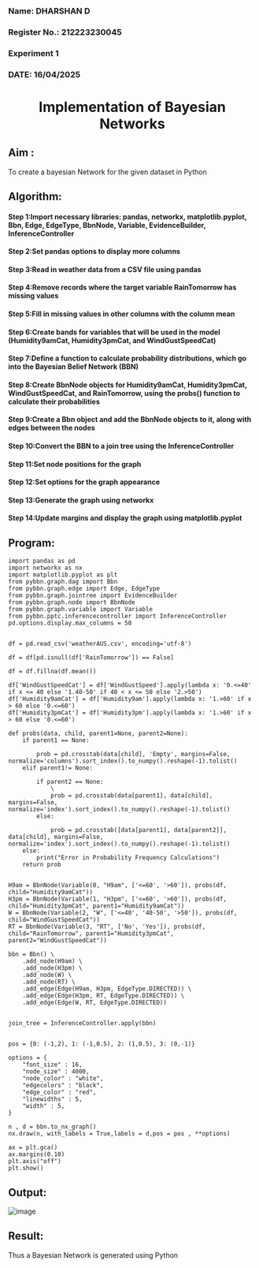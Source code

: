 <H3> Name: DHARSHAN D </H3>
<H3>Register No.: 212223230045</H3>
<H3> Experiment 1</H3>
<H3>DATE: 16/04/2025</H3>
<H1 ALIGN=CENTER> Implementation of Bayesian Networks</H1>

## Aim :
To create a bayesian Network for the given dataset in Python
## Algorithm:
#### Step 1:Import necessary libraries: pandas, networkx, matplotlib.pyplot, Bbn, Edge, EdgeType, BbnNode, Variable, EvidenceBuilder, InferenceController<br/>
#### Step 2:Set pandas options to display more columns<br/>
#### Step 3:Read in weather data from a CSV file using pandas<br/>
#### Step 4:Remove records where the target variable RainTomorrow has missing values<br/>
#### Step 5:Fill in missing values in other columns with the column mean<br/>
#### Step 6:Create bands for variables that will be used in the model (Humidity9amCat, Humidity3pmCat, and WindGustSpeedCat)<br/>
#### Step 7:Define a function to calculate probability distributions, which go into the Bayesian Belief Network (BBN)<br/>
#### Step 8:Create BbnNode objects for Humidity9amCat, Humidity3pmCat, WindGustSpeedCat, and RainTomorrow, using the probs() function to calculate their probabilities<br/>
#### Step 9:Create a Bbn object and add the BbnNode objects to it, along with edges between the nodes<br/>
#### Step 10:Convert the BBN to a join tree using the InferenceController<br/>
#### Step 11:Set node positions for the graph<br/>
#### Step 12:Set options for the graph appearance<br/>
#### Step 13:Generate the graph using networkx<br/>
#### Step 14:Update margins and display the graph using matplotlib.pyplot<br/>

## Program:
```
import pandas as pd  
import networkx as nx  
import matplotlib.pyplot as plt  
from pybbn.graph.dag import Bbn
from pybbn.graph.edge import Edge, EdgeType
from pybbn.graph.jointree import EvidenceBuilder
from pybbn.graph.node import BbnNode
from pybbn.graph.variable import Variable
from pybbn.pptc.inferencecontroller import InferenceController
pd.options.display.max_columns = 50


df = pd.read_csv('weatherAUS.csv', encoding='utf-8')

df = df[pd.isnull(df['RainTomorrow']) == False]

df = df.fillna(df.mean())

df['WindGustSpeedCat'] = df['WindGustSpeed'].apply(lambda x: '0.<=40' if x <= 40 else '1.40-50' if 40 < x <= 50 else '2.>50')
df['Humidity9amCat'] = df['Humidity9am'].apply(lambda x: '1.>60' if x > 60 else '0.<=60')
df['Humidity3pmCat'] = df['Humidity3pm'].apply(lambda x: '1.>60' if x > 60 else '0.<=60')

def probs(data, child, parent1=None, parent2=None):
    if parent1 == None:
      
        prob = pd.crosstab(data[child], 'Empty', margins=False, normalize='columns').sort_index().to_numpy().reshape(-1).tolist()
    elif parent1!= None:
        
        if parent2 == None:
            \
            prob = pd.crosstab(data[parent1], data[child], margins=False, normalize='index').sort_index().to_numpy().reshape(-1).tolist()
        else:
           
            prob = pd.crosstab([data[parent1], data[parent2]], data[child], margins=False, normalize='index').sort_index().to_numpy().reshape(-1).tolist()
    else:
        print("Error in Probability Frequency Calculations")
    return prob


H9am = BbnNode(Variable(0, "H9am", ['<=60', '>60']), probs(df, child="Humidity9amCat"))
H3pm = BbnNode(Variable(1, "H3pm", ['<=60', '>60']), probs(df, child="Humidity3pmCat", parent1="Humidity9amCat"))
W = BbnNode(Variable(2, "W", ['<=40', '40-50', '>50']), probs(df, child="WindGustSpeedCat"))
RT = BbnNode(Variable(3, "RT", ['No', 'Yes']), probs(df, child="RainTomorrow", parent1="Humidity3pmCat", parent2="WindGustSpeedCat"))

bbn = Bbn() \
    .add_node(H9am) \
    .add_node(H3pm) \
    .add_node(W) \
    .add_node(RT) \
    .add_edge(Edge(H9am, H3pm, EdgeType.DIRECTED)) \
    .add_edge(Edge(H3pm, RT, EdgeType.DIRECTED)) \
    .add_edge(Edge(W, RT, EdgeType.DIRECTED))


join_tree = InferenceController.apply(bbn)


pos = {0: (-1,2), 1: (-1,0.5), 2: (1,0.5), 3: (0,-1)}

options = {
    "font_size" : 16,
    "node_size" : 4000,
    "node_color" : "white",
    "edgecolors" : "black",
    "edge_color" : "red",
    "linewidths" : 5,
    "width" : 5,
}

n , d = bbn.to_nx_graph()
nx.draw(n, with_labels = True,labels = d,pos = pos , **options)

ax = plt.gca()
ax.margins(0.10)
plt.axis("off")
plt.show()
```
## Output:
![image](https://github.com/NathinR/Ex1-AAI/assets/118679646/0af9f579-517f-445f-8b82-4e7e474d5941)

## Result:
   Thus a Bayesian Network is generated using Python

